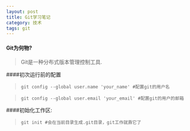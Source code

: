 ```yaml
---
layout: post
title: Git学习笔记
category: 技术
tags: git
---
```



#### Git为何物?
>Git是一种分布式版本管理控制工具.

####初次运行前的配置
> `git config --global user.name 'your_name' #配置git的用户名`

> `git config --global user.email 'your_email' #配置git的用户的邮箱`

####初始化工作区:
> `git init #会在当前目录生成.git目录，git工作就靠它了` 


